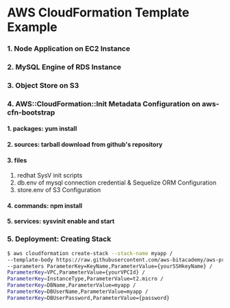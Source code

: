 # AWS CloudFormation Template Example

### 1. Node Application on EC2 Instance

### 2. MySQL Engine of RDS Instance

### 3. Object Store on S3 

### 4. AWS::CloudFormation::Init Metadata Configuration on aws-cfn-bootstrap
#### 1. packages: yum install
#### 2. sources: tarball download from github's repository
#### 3. files
1. redhat SysV init scripts
2. db.env of mysql connection credential & Sequelize ORM Configuration
3. store.env of S3 Configuration
#### 4. commands: npm install
#### 5. services: sysvinit enable and start

### 5. Deployment: Creating Stack
```bash
$ aws cloudformation create-stack --stack-name myapp /
--template-body https://raw.githubusercontent.com/aws-bitacademy/aws-practices/master/ch06/02/ex01.json /
--parameters ParameterKey=KeyName,ParameterValue={yourSSHkeyName} /
ParameterKey=VPC,ParameterValue={yourVPCId} /
ParameterKey=InstanceType,ParameterValue=t2.micro /
ParameterKey=DBName,ParameterValue=myapp / 
ParameterKey=DBUserName,ParameterValue=myapp /
ParameterKey=DBUserPassword,ParameterValue={password}
```